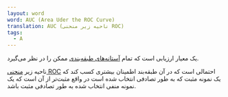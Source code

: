 ```yaml
---
layout: word
word: AUC (Area Uder the ROC Curve)
translation: AUC (ناحیه زیر منحنی ROC)
tags:
  - A
---
```

یک معیار ارزیابی است که تمام [آستانه‌های طبقه‌بندی](/C/classification_threshold/) ممکن را در نظر می‌گیرد.

ناحیه زیر [منحنی ROC](/R/roc_(receiver_operating_characteristic)_curve/) احتمالی است که در آن طبقه‌بند اطمینان بیشتری کسب کند که یک نمونه مثبت که به طور تصادفی انتخاب شده‌ است در واقع مثبت‌تر از آن است که یک نمونه منفی انتخاب شده به طور تصادفی مثبت باشد.